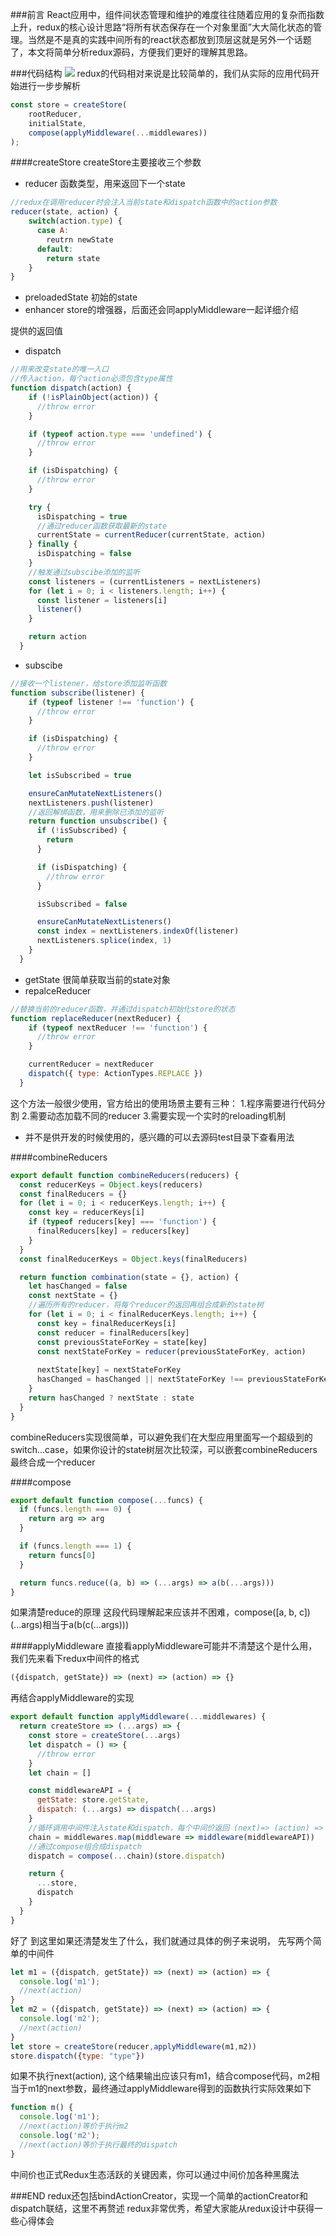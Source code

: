 ###前言
React应用中，组件间状态管理和维护的难度往往随着应用的复杂而指数上升，redux的核心设计思路“将所有状态保存在一个对象里面”大大简化状态的管理。当然是不是真的实践中间所有的react状态都放到顶层这就是另外一个话题了，本文将简单分析redux源码，方便我们更好的理解其思路。

###代码结构
![](/assets/WX20180228-163926.png)
redux的代码相对来说是比较简单的，我们从实际的应用代码开始进行一步步解析
```js
const store = createStore(
    rootReducer,
    initialState,
    compose(applyMiddleware(...middlewares))
);

```

####createStore
createStore主要接收三个参数
* reducer 函数类型，用来返回下一个state
```js
//redux在调用reducer时会注入当前state和dispatch函数中的action参数
reducer(state, action) {
    switch(action.type) {
      case A:
        reutrn newState
      default:
        return state
    }
}
```
* preloadedState 初始的state
* enhancer store的增强器，后面还会同applyMiddleware一起详细介绍

提供的返回值
* dispatch

```js
//用来改变state的唯一入口
//传入action，每个action必须包含type属性
function dispatch(action) {
    if (!isPlainObject(action)) {
      //throw error
    }

    if (typeof action.type === 'undefined') {
      //throw error
    }

    if (isDispatching) {
      //throw error
    }

    try {
      isDispatching = true
      //通过reducer函数获取最新的state
      currentState = currentReducer(currentState, action)
    } finally {
      isDispatching = false
    }
    //触发通过subscibe添加的监听
    const listeners = (currentListeners = nextListeners)
    for (let i = 0; i < listeners.length; i++) {
      const listener = listeners[i]
      listener()
    }

    return action
  }

```
* subscibe
```js
//接收一个listener，给store添加监听函数
function subscribe(listener) {
    if (typeof listener !== 'function') {
      //throw error
    }

    if (isDispatching) {
      //throw error
    }

    let isSubscribed = true

    ensureCanMutateNextListeners()
    nextListeners.push(listener)
    //返回解绑函数，用来删除已添加的监听
    return function unsubscribe() {
      if (!isSubscribed) {
        return
      }

      if (isDispatching) {
        //throw error
      }

      isSubscribed = false

      ensureCanMutateNextListeners()
      const index = nextListeners.indexOf(listener)
      nextListeners.splice(index, 1)
    }
  }
```
* getState 
很简单获取当前的state对象
* repalceReducer
```js
//替换当前的reducer函数，并通过dispatch初始化store的状态
function replaceReducer(nextReducer) {
    if (typeof nextReducer !== 'function') {
      //throw error
    }

    currentReducer = nextReducer
    dispatch({ type: ActionTypes.REPLACE })
  }
```
这个方法一般很少使用，官方给出的使用场景主要有三种：
1.程序需要进行代码分割
2.需要动态加载不同的reducer
3.需要实现一个实时的reloading机制

* [$$observable]: observable
并不是供开发的时候使用的，感兴趣的可以去源码test目录下查看用法

####combineReducers
```js
export default function combineReducers(reducers) {
  const reducerKeys = Object.keys(reducers)
  const finalReducers = {}
  for (let i = 0; i < reducerKeys.length; i++) {
    const key = reducerKeys[i]
    if (typeof reducers[key] === 'function') {
      finalReducers[key] = reducers[key]
    }
  }
  const finalReducerKeys = Object.keys(finalReducers)

  return function combination(state = {}, action) {
    let hasChanged = false
    const nextState = {}
    //遍历所有的reducer，将每个reducer的返回再组合成新的state树
    for (let i = 0; i < finalReducerKeys.length; i++) {
      const key = finalReducerKeys[i]
      const reducer = finalReducers[key]
      const previousStateForKey = state[key]
      const nextStateForKey = reducer(previousStateForKey, action)
      
      nextState[key] = nextStateForKey
      hasChanged = hasChanged || nextStateForKey !== previousStateForKey
    }
    return hasChanged ? nextState : state
  }
}
```
combineReducers实现很简单，可以避免我们在大型应用里面写一个超级到的switch...case，如果你设计的state树层次比较深，可以嵌套combineReducers最终合成一个reducer

####compose
```js
export default function compose(...funcs) {
  if (funcs.length === 0) {
    return arg => arg
  }

  if (funcs.length === 1) {
    return funcs[0]
  }

  return funcs.reduce((a, b) => (...args) => a(b(...args)))
}
```
如果清楚reduce的原理 这段代码理解起来应该并不困难，compose([a, b, c])(...args)相当于a(b(c(...args)))

####applyMiddleware
直接看applyMiddleware可能并不清楚这个是什么用，我们先来看下redux中间件的格式
```js
({dispatch, getState}) => (next) => (action) => {}
```
再结合applyMiddleware的实现
```js
export default function applyMiddleware(...middlewares) {
  return createStore => (...args) => {
    const store = createStore(...args)
    let dispatch = () => {
      //throw error
    }
    let chain = []

    const middlewareAPI = {
      getState: store.getState,
      dispatch: (...args) => dispatch(...args)
    }
    //循环调用中间件注入state和dispatch，每个中间价返回 (next)=> (action) => {}
    chain = middlewares.map(middleware => middleware(middlewareAPI))
    //通过compose组合成dispatch
    dispatch = compose(...chain)(store.dispatch)

    return {
      ...store,
      dispatch
    }
  }
}
```
好了 到这里如果还清楚发生了什么，我们就通过具体的例子来说明， 先写两个简单的中间件
```js
let m1 = ({dispatch, getState}) => (next) => (action) => {
  console.log('m1');
  //next(action)
}
let m2 = ({dispatch, getState}) => (next) => (action) => {
  console.log('m2');
  //next(action)
}
let store = createStore(reducer,applyMiddleware(m1,m2))
store.dispatch({type: "type"})
```
如果不执行next(action), 这个结果输出应该只有m1，结合compose代码，m2相当于m1的next参数，最终通过applyMiddleware得到的函数执行实际效果如下
```js
function m() {
  console.log('m1');
  //next(action)等价于执行m2
  console.log('m2');
  //next(action)等价于执行最终的dispatch
}
```
中间价也正式Redux生态活跃的关键因素，你可以通过中间价加各种黑魔法

###END
redux还包括bindActionCreator，实现一个简单的actionCreator和dispatch联结，这里不再赘述
redux非常优秀，希望大家能从redux设计中获得一些心得体会